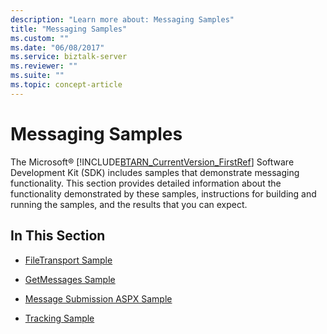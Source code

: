 ```yaml
---
description: "Learn more about: Messaging Samples"
title: "Messaging Samples"
ms.custom: ""
ms.date: "06/08/2017"
ms.service: biztalk-server
ms.reviewer: ""
ms.suite: ""
ms.topic: concept-article
---
```

# Messaging Samples
The Microsoft® [!INCLUDE[BTARN_CurrentVersion_FirstRef](../../includes/btarn-currentversion-firstref-md.md)] Software Development Kit (SDK) includes samples that demonstrate messaging functionality. This section provides detailed information about the functionality demonstrated by these samples, instructions for building and running the samples, and the results that you can expect.  
  
## In This Section  
  
-   [FileTransport Sample](../../adapters-and-accelerators/accelerator-rosettanet/filetransport-sample.md)  
  
-   [GetMessages Sample](../../adapters-and-accelerators/accelerator-rosettanet/getmessages-sample.md)  
  
-   [Message Submission ASPX Sample](../../adapters-and-accelerators/accelerator-rosettanet/message-submission-aspx-sample.md)  
  
-   [Tracking Sample](../../adapters-and-accelerators/accelerator-rosettanet/tracking-sample.md)
